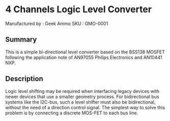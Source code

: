 4 Channels Logic Level Converter
================================
Manufactured by : Geek Ammo
SKU : GMO-0001

Summary
-------
This is a simple bi-directional level converter based on the BSS138 MOSFET following the application note of AN97055 Philips Electronics and AN10441 NXP.

Description
-----------
Logic level shifting may be required when interfacing legacy devices with newer devices that use a smaller geometry process. For bidirectional bus systems like the I2C-bus, such a level shifter must also be bidirectional, without the need of a direction control signal. The simplest way to solve this problem is by connecting a discrete MOS-FET to each bus line.



